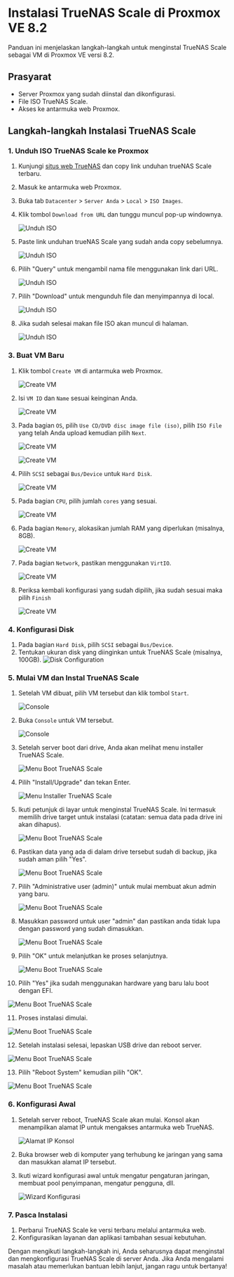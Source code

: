 # Instalasi TrueNAS Scale di Proxmox VE 8.2

Panduan ini menjelaskan langkah-langkah untuk menginstal TrueNAS Scale sebagai VM di Proxmox VE versi 8.2.

## Prasyarat

- Server Proxmox yang sudah diinstal dan dikonfigurasi.
- File ISO TrueNAS Scale.
- Akses ke antarmuka web Proxmox.

## Langkah-langkah Instalasi TrueNAS Scale

### 1. Unduh ISO TrueNAS Scale ke Proxmox

1. Kunjungi [situs web TrueNAS](https://www.truenas.com/download-truenas-scale/) dan copy link unduhan trueNAS Scale terbaru.
2. Masuk ke antarmuka web Proxmox.
3. Buka tab `Datacenter` > `Server Anda` > `Local` > `ISO Images`.
4. Klik tombol `Download from URL` dan tunggu muncul pop-up windownya.
   
   ![Unduh ISO](download-from-url.png)

5. Paste link unduhan trueNAS Scale yang sudah anda copy sebelumnya.

   ![Unduh ISO](download-from-url-popup.png)

6. Pilih "Query" untuk mengambil nama file menggunakan link dari URL.

   ![Unduh ISO](download-from-url-popup-query-url.png)

7. Pilih "Download" untuk mengunduh file dan menyimpannya di local.

   ![Unduh ISO](download-from-url-popup-download.png)

8. Jika sudah selesai makan file ISO akan muncul di halaman.

   ![Unduh ISO](download-from-url-finish.png)

### 3. Buat VM Baru

1. Klik tombol `Create VM` di antarmuka web Proxmox.
   
   ![Create VM](create-vm.png)
   
2. Isi `VM ID` dan `Name` sesuai keinginan Anda.
   
   ![Create VM](create-vm-general.png)

3. Pada bagian `OS`, pilih `Use CD/DVD disc image file (iso)`, pilih `ISO File` yang telah Anda upload kemudian pilih `Next`.

   ![Create VM](create-vm-iso.png)
   
   ![Create VM](create-vm-iso-next.png)
   
4. Pilih `SCSI` sebagai `Bus/Device` untuk `Hard Disk`.

   ![Create VM](create-vm-disk.png)

5. Pada bagian `CPU`, pilih jumlah `cores` yang sesuai.

   ![Create VM](create-vm-cpu.png)
    
6. Pada bagian `Memory`, alokasikan jumlah RAM yang diperlukan (misalnya, 8GB).

   ![Create VM](create-vm-memory.png)
    
7. Pada bagian `Network`, pastikan menggunakan `VirtIO`.

    ![Create VM](create-vm-network.png)

8. Periksa kembali konfigurasi yang sudah dipilih, jika sudah sesuai maka pilih `Finish`

    ![Create VM](create-vm-finish.png)

### 4. Konfigurasi Disk

1. Pada bagian `Hard Disk`, pilih `SCSI` sebagai `Bus/Device`.
2. Tentukan ukuran disk yang diinginkan untuk TrueNAS Scale (misalnya, 100GB).
   ![Disk Configuration](images/proxmox-disk-config.png)

### 5. Mulai VM dan Instal TrueNAS Scale

1. Setelah VM dibuat, pilih VM tersebut dan klik tombol `Start`.

   ![Console](vm-console-start.png)
   
2. Buka `Console` untuk VM tersebut.
   
   ![Console](vm-console-start-novnc.png)

3. Setelah server boot dari drive, Anda akan melihat menu installer TrueNAS Scale.
   
   ![Menu Boot TrueNAS Scale](1.jpg)
    
4. Pilih "Install/Upgrade" dan tekan Enter.

   ![Menu Installer TrueNAS Scale](2.jpg)
      
5. Ikuti petunjuk di layar untuk menginstal TrueNAS Scale. Ini termasuk memilih drive target untuk instalasi (catatan: semua data pada drive ini akan dihapus).

   ![Menu Boot TrueNAS Scale](3.jpg)

6. Pastikan data yang ada di dalam drive tersebut sudah di backup, jika sudah aman pilih "Yes".

   ![Menu Boot TrueNAS Scale](4.jpg)

7. Pilih "Administrative user (admin)" untuk mulai membuat akun admin yang baru.

   ![Menu Boot TrueNAS Scale](5.jpg)

8. Masukkan password untuk user "admin" dan pastikan anda tidak lupa dengan password yang sudah dimasukkan.

   ![Menu Boot TrueNAS Scale](6.jpg)

9. Pilih "OK" untuk melanjutkan ke proses selanjutnya.

   ![Menu Boot TrueNAS Scale](7.jpg)

10. Pilih "Yes" jika sudah menggunakan hardware yang baru lalu boot dengan EFI.

   ![Menu Boot TrueNAS Scale](8.jpg)

11. Proses instalasi dimulai.

   ![Menu Boot TrueNAS Scale](9.jpg)
   
12. Setelah instalasi selesai, lepaskan USB drive dan reboot server.

   ![Menu Boot TrueNAS Scale](10.jpg)

13. Pilih "Reboot System" kemudian pilih "OK".

   ![Menu Boot TrueNAS Scale](11.jpg)

### 6. Konfigurasi Awal

1. Setelah server reboot, TrueNAS Scale akan mulai. Konsol akan menampilkan alamat IP untuk mengakses antarmuka web TrueNAS.
   
   ![Alamat IP Konsol](12.png)
   
3. Buka browser web di komputer yang terhubung ke jaringan yang sama dan masukkan alamat IP tersebut.
4. Ikuti wizard konfigurasi awal untuk mengatur pengaturan jaringan, membuat pool penyimpanan, mengatur pengguna, dll.
   
   ![Wizard Konfigurasi](15.jpg)

### 7. Pasca Instalasi

1. Perbarui TrueNAS Scale ke versi terbaru melalui antarmuka web.
2. Konfigurasikan layanan dan aplikasi tambahan sesuai kebutuhan.

Dengan mengikuti langkah-langkah ini, Anda seharusnya dapat menginstal dan mengkonfigurasi TrueNAS Scale di server Anda. Jika Anda mengalami masalah atau memerlukan bantuan lebih lanjut, jangan ragu untuk bertanya!
